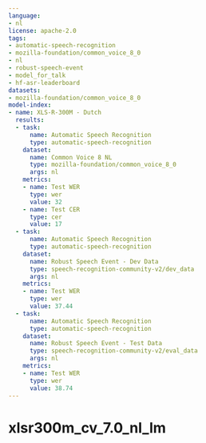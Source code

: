 ```yaml
---
language:
- nl
license: apache-2.0
tags:
- automatic-speech-recognition
- mozilla-foundation/common_voice_8_0
- nl
- robust-speech-event
- model_for_talk
- hf-asr-leaderboard
datasets:
- mozilla-foundation/common_voice_8_0
model-index:
- name: XLS-R-300M - Dutch
  results:
  - task:
      name: Automatic Speech Recognition
      type: automatic-speech-recognition
    dataset:
      name: Common Voice 8 NL
      type: mozilla-foundation/common_voice_8_0
      args: nl
    metrics:
    - name: Test WER
      type: wer
      value: 32
    - name: Test CER
      type: cer
      value: 17
  - task:
      name: Automatic Speech Recognition
      type: automatic-speech-recognition
    dataset:
      name: Robust Speech Event - Dev Data
      type: speech-recognition-community-v2/dev_data
      args: nl
    metrics:
    - name: Test WER
      type: wer
      value: 37.44
  - task:
      name: Automatic Speech Recognition
      type: automatic-speech-recognition
    dataset:
      name: Robust Speech Event - Test Data
      type: speech-recognition-community-v2/eval_data
      args: nl
    metrics:
    - name: Test WER
      type: wer
      value: 38.74
---
```

# xlsr300m_cv_7.0_nl_lm